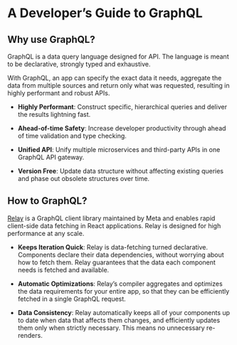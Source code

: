 # A Developer’s Guide to GraphQL

## Why use GraphQL?

GraphQL is a data query language designed for API. The language is meant to be declarative, strongly typed and exhaustive.

With GraphQL, an app can specify the exact data it needs, aggregate the data from multiple sources and return only what was requested, resulting in highly performant and robust APIs.

- **Highly Performant**:
  Construct specific, hierarchical queries and deliver the results lightning fast.

- **Ahead-of-time Safety**:
  Increase developer productivity through ahead of time validation and type checking.

- **Unified API**:
  Unify multiple microservices and third-party APIs in one GraphQL API gateway.

- **Version Free**:
  Update data structure without affecting existing queries and phase out obsolete structures over time.

## How to GraphQL?

[Relay](https://relay.dev/) is a GraphQL client library maintained by Meta and enables rapid client-side data fetching in React applications. Relay is designed for high performance at any scale.

- **Keeps Iteration Quick**:
  Relay is data-fetching turned declarative. Components declare their data dependencies, without worrying about how to fetch them. Relay guarantees that the data each component needs is fetched and available.

- **Automatic Optimizations**:
  Relay’s compiler aggregates and optimizes the data requirements for your entire app, so that they can be efficiently fetched in a single GraphQL request.

- **Data Consistency**:
  Relay automatically keeps all of your components up to date when data that affects them changes, and efficiently updates them only when strictly necessary. This means no unnecessary re-renders.
